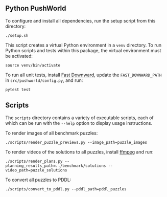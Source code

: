 Python PushWorld
----------------

To configure and install all dependencies, run the setup script from this directory:

```
./setup.sh
```

This script creates a virtual Python environment in a `venv` directory. To run Python
scripts and tests within this package, the virtual environment must be activated:

```
source venv/bin/activate
```

To run all unit tests, install [Fast Downward](https://github.com/aibasel/downward),
update the `FAST_DOWNWARD_PATH` in `src/pushworld/config.py`, and run:

```
pytest test
```

## Scripts

The `scripts` directory contains a variety of executable scripts, each of which can
be run with the `--help` option to display usage instructions.

To render images of all benchmark puzzles:

```
./scripts/render_puzzle_previews.py --image_path=puzzle_images
```

To render videos of the solutions to all puzzles, install [ffmpeg](https://ffmpeg.org/)
and run:

```
./scripts/render_plans.py --planning_results_path=../benchmark/solutions --video_path=puzzle_solutions
```

To convert all puzzles to PDDL:

```
./scripts/convert_to_pddl.py --pddl_path=pddl_puzzles
```
